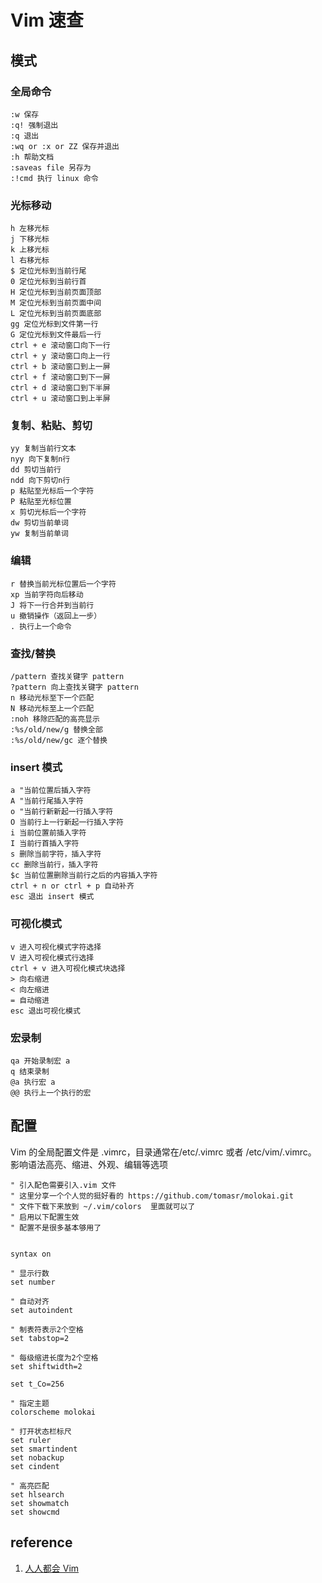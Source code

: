 # Vim 速查

## 模式

### 全局命令

```vim
:w 保存
:q! 强制退出
:q 退出
:wq or :x or ZZ 保存并退出
:h 帮助文档
:saveas file 另存为
:!cmd 执行 linux 命令
```

### 光标移动

```vim
h 左移光标
j 下移光标
k 上移光标
l 右移光标
$ 定位光标到当前行尾
0 定位光标到当前行首
H 定位光标到当前页面顶部
M 定位光标到当前页面中间
L 定位光标到当前页面底部
gg 定位光标到文件第一行
G 定位光标到文件最后一行
ctrl + e 滚动窗口向下一行
ctrl + y 滚动窗口向上一行
ctrl + b 滚动窗口到上一屏
ctrl + f 滚动窗口到下一屏
ctrl + d 滚动窗口到下半屏
ctrl + u 滚动窗口到上半屏
```

### 复制、粘贴、剪切

```vim
yy 复制当前行文本
nyy 向下复制n行
dd 剪切当前行
ndd 向下剪切n行
p 粘贴至光标后一个字符
P 粘贴至光标位置
x 剪切光标后一个字符
dw 剪切当前单词
yw 复制当前单词
```

### 编辑

```vim
r 替换当前光标位置后一个字符
xp 当前字符向后移动
J 将下一行合并到当前行
u 撤销操作（返回上一步）
. 执行上一个命令
```

### 查找/替换

```vim
/pattern 查找关键字 pattern
?pattern 向上查找关键字 pattern
n 移动光标至下一个匹配
N 移动光标至上一个匹配
:noh 移除匹配的高亮显示
:%s/old/new/g 替换全部
:%s/old/new/gc 逐个替换
```

### insert 模式

```vim
a "当前位置后插入字符
A "当前行尾插入字符
o "当前行新新起一行插入字符
O 当前行上一行新起一行插入字符
i 当前位置前插入字符
I 当前行首插入字符
s 删除当前字符，插入字符
cc 删除当前行，插入字符
$c 当前位置删除当前行之后的内容插入字符
ctrl + n or ctrl + p 自动补齐
esc 退出 insert 模式
```

### 可视化模式

```vim
v 进入可视化模式字符选择
V 进入可视化模式行选择
ctrl + v 进入可视化模式块选择
> 向右缩进
< 向左缩进
= 自动缩进
esc 退出可视化模式
```

### 宏录制

```vim
qa 开始录制宏 a
q 结束录制
@a 执行宏 a
@@ 执行上一个执行的宏
```

## 配置

Vim 的全局配置文件是 .vimrc，目录通常在/etc/.vimrc 或者 /etc/vim/.vimrc。 影响语法高亮、缩进、外观、编辑等选项

```vim
" 引入配色需要引入.vim 文件
" 这里分享一个个人觉的挺好看的 https://github.com/tomasr/molokai.git
" 文件下载下来放到 ~/.vim/colors  里面就可以了
" 启用以下配置生效
" 配置不是很多基本够用了


syntax on

" 显示行数
set number

" 自动对齐
set autoindent

" 制表符表示2个空格
set tabstop=2

" 每级缩进长度为2个空格
set shiftwidth=2

set t_Co=256

" 指定主题
colorscheme molokai

" 打开状态栏标尺
set ruler
set smartindent
set nobackup
set cindent

" 高亮匹配
set hlsearch
set showmatch
set showcmd
```

## reference

1. [人人都会 Vim](https://juejin.im/post/5d5e7b7bf265da03b638b36f)
